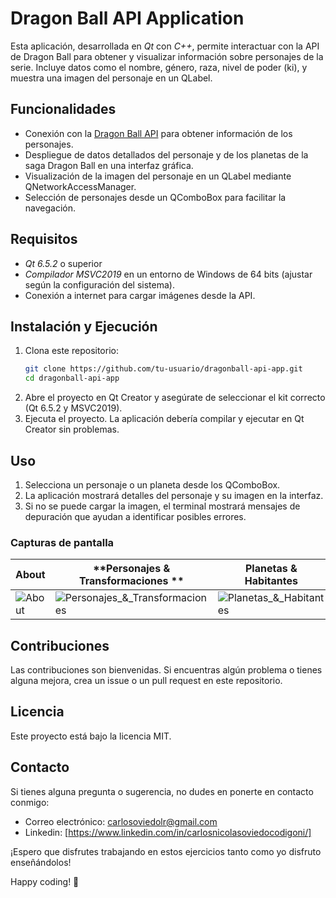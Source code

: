 # Dragon Ball API Application
Esta aplicación, desarrollada en *Qt* con *C++*, permite interactuar con la API de Dragon Ball para obtener y visualizar información sobre personajes de la serie. Incluye datos como el nombre, género, raza, nivel de poder (ki), y muestra una imagen del personaje en un QLabel. 

## Funcionalidades

- Conexión con la [Dragon Ball API](https://dragonball-api.com) para obtener información de los personajes.
- Despliegue de datos detallados del personaje y de los planetas de la saga Dragon Ball en una interfaz gráfica.
- Visualización de la imagen del personaje en un QLabel mediante QNetworkAccessManager.
- Selección de personajes desde un QComboBox para facilitar la navegación.

## Requisitos

- *Qt 6.5.2* o superior
- *Compilador MSVC2019* en un entorno de Windows de 64 bits (ajustar según la configuración del sistema).
- Conexión a internet para cargar imágenes desde la API.

## Instalación y Ejecución

1. Clona este repositorio:
   ```bash
   git clone https://github.com/tu-usuario/dragonball-api-app.git
   cd dragonball-api-app
2. Abre el proyecto en Qt Creator y asegúrate de seleccionar el kit correcto (Qt 6.5.2 y MSVC2019).
3. Ejecuta el proyecto. La aplicación debería compilar y ejecutar en Qt Creator sin problemas.

## Uso
1. Selecciona un personaje o un planeta desde los QComboBox.
2. La aplicación mostrará detalles del personaje y su imagen en la interfaz.
3. Si no se puede cargar la imagen, el terminal mostrará mensajes de depuración que ayudan a identificar posibles errores.

### Capturas de pantalla

| **About** | **Personajes & Transformaciones ** | **Planetas & Habitantes** |
|---|---|---|
| ![About](https://github.com/CarlosOC/DragonBall/blob/main/imagenes/About.png) | ![Personajes_&_Transformaciones](https://github.com/CarlosOC/DragonBall/blob/main/imagenes/Personajes.png) | ![Planetas_&_Habitantes](https://github.com/CarlosOC/DragonBall/blob/main/imagenes/Planetas.png) |

## Contribuciones
Las contribuciones son bienvenidas. Si encuentras algún problema o tienes alguna mejora, crea un issue o un pull request en este repositorio.

## Licencia
Este proyecto está bajo la licencia MIT.

## Contacto

Si tienes alguna pregunta o sugerencia, no dudes en ponerte en contacto conmigo:

- Correo electrónico: carlosoviedolr@gmail.com
- Linkedin: [https://www.linkedin.com/in/carlosnicolasoviedocodigoni/]

¡Espero que disfrutes trabajando en estos ejercicios tanto como yo disfruto enseñándolos!

Happy coding! 🚀

